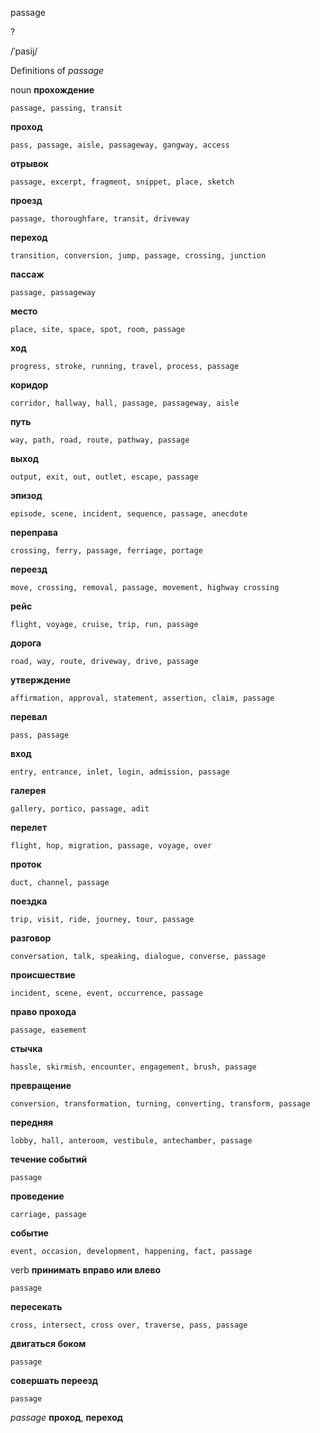 passage

?

/ˈpasij/

Definitions of _passage_

noun
**прохождение**

    passage, passing, transit
**проход**

    pass, passage, aisle, passageway, gangway, access
**отрывок**

    passage, excerpt, fragment, snippet, place, sketch
**проезд**

    passage, thoroughfare, transit, driveway
**переход**

    transition, conversion, jump, passage, crossing, junction
**пассаж**

    passage, passageway
**место**

    place, site, space, spot, room, passage
**ход**

    progress, stroke, running, travel, process, passage
**коридор**

    corridor, hallway, hall, passage, passageway, aisle
**путь**

    way, path, road, route, pathway, passage
**выход**

    output, exit, out, outlet, escape, passage
**эпизод**

    episode, scene, incident, sequence, passage, anecdote
**переправа**

    crossing, ferry, passage, ferriage, portage
**переезд**

    move, crossing, removal, passage, movement, highway crossing
**рейс**

    flight, voyage, cruise, trip, run, passage
**дорога**

    road, way, route, driveway, drive, passage
**утверждение**

    affirmation, approval, statement, assertion, claim, passage
**перевал**

    pass, passage
**вход**

    entry, entrance, inlet, login, admission, passage
**галерея**

    gallery, portico, passage, adit
**перелет**

    flight, hop, migration, passage, voyage, over
**проток**

    duct, channel, passage
**поездка**

    trip, visit, ride, journey, tour, passage
**разговор**

    conversation, talk, speaking, dialogue, converse, passage
**происшествие**

    incident, scene, event, occurrence, passage
**право прохода**

    passage, easement
**стычка**

    hassle, skirmish, encounter, engagement, brush, passage
**превращение**

    conversion, transformation, turning, converting, transform, passage
**передняя**

    lobby, hall, anteroom, vestibule, antechamber, passage
**течение событий**

    passage
**проведение**

    carriage, passage
**событие**

    event, occasion, development, happening, fact, passage

verb
**принимать вправо или влево**

    passage
**пересекать**

    cross, intersect, cross over, traverse, pass, passage
**двигаться боком**

    passage
**совершать переезд**

    passage

_passage_
**проход**, **переход**
